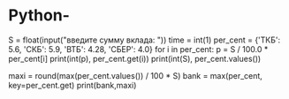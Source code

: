 # Python-
S = float(input("введите сумму вклада: "))
time = int(1)
per_cent = {'ТКБ': 5.6, 'СКБ': 5.9, 'ВТБ': 4.28, 'СБЕР': 4.0}
for i in per_cent:
    p = S / 100.0 * per_cent[i]
    print(int(p), per_cent.get(i))
print(int(S), per_cent.values())

maxi = round(max(per_cent.values()) / 100 * S)
bank = max(per_cent, key=per_cent.get)
print(bank,maxi)
